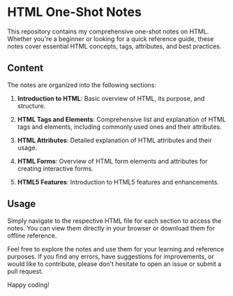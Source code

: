 
# HTML One-Shot Notes

This repository contains my comprehensive one-shot notes on HTML. Whether you're a beginner or looking for a quick reference guide, these notes cover essential HTML concepts, tags, attributes, and best practices.

## Content

The notes are organized into the following sections:

1. **Introduction to HTML**: Basic overview of HTML, its purpose, and structure.

2. **HTML Tags and Elements**: Comprehensive list and explanation of HTML tags and elements, including commonly used ones and their attributes.

3. **HTML Attributes**: Detailed explanation of HTML attributes and their usage.

4. **HTML Forms**: Overview of HTML form elements and attributes for creating interactive forms.

5. **HTML5 Features**: Introduction to HTML5 features and enhancements.

## Usage

Simply navigate to the respective HTML file for each section to access the notes. You can view them directly in your browser or download them for offline reference.

Feel free to explore the notes and use them for your learning and reference purposes. If you find any errors, have suggestions for improvements, or would like to contribute, please don't hesitate to open an issue or submit a pull request.

Happy coding!

